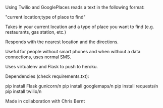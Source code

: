 Using Twilio and GooglePlaces reads a text in the following format:

"current location;type of place to find"

Takes in your current location and a type of place you want to find (e.g. restaurants, gas station, etc.)

Responds with the nearest location and the directions.

Useful for people without smart phones and when without a data connections, uses normal SMS.

Uses virtualenv and Flask to push to heroku.

Dependencies (check requirements.txt):

pip install Flask gunicorn/n
pip install googlemaps/n
pip install requests/n
pip install twilio/n

Made in collaboration with Chris Bernt
